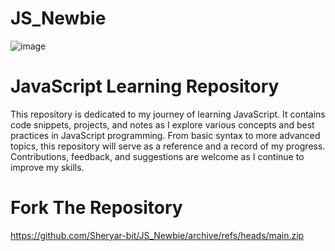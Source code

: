 # JS_Newbie

![image](https://github.com/user-attachments/assets/d6bc6766-ef84-41c9-8eb0-453faee9296c)


# JavaScript Learning Repository

This repository is dedicated to my journey of learning JavaScript. It contains code snippets, projects, and notes as I explore various concepts and best practices in JavaScript programming. From basic syntax to more advanced topics, this repository will serve as a reference and a record of my progress. Contributions, feedback, and suggestions are welcome as I continue to improve my skills.

# Fork The Repository
https://github.com/Sheryar-bit/JS_Newbie/archive/refs/heads/main.zip
